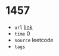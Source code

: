 # 1457
- `url` [link](https://leetcode.com/problems/pseudo-palindromic-paths-in-a-binary-tree/description/?envType=daily-question&envId=2024-01-24)
- `time` 0
- `source` leetcode
- `tags` 